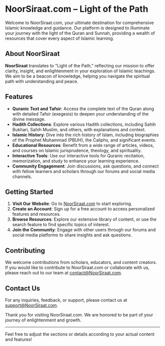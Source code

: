 # NoorSiraat.com – Light of the Path

Welcome to NoorSiraat.com, your ultimate destination for comprehensive Islamic knowledge and guidance. Our platform is designed to illuminate your journey with the light of the Quran and Sunnah, providing a wealth of resources that cover every aspect of Islamic learning.

## About NoorSiraat

**NoorSiraat** translates to "Light of the Path," reflecting our mission to offer clarity, insight, and enlightenment in your exploration of Islamic teachings. We aim to be a beacon of knowledge, helping you navigate the spiritual path with understanding and peace.

## Features

- **Quranic Text and Tafsir**: Access the complete text of the Quran along with detailed Tafsir (exegesis) to deepen your understanding of the divine message.
- **Hadith Collections**: Explore various Hadith collections, including Sahih Bukhari, Sahih Muslim, and others, with explanations and context.
- **Islamic History**: Dive into the rich history of Islam, including biographies of the Prophet Muhammad (PBUH), the Caliphs, and significant events.
- **Educational Resources**: Benefit from a wide range of articles, videos, and courses on Islamic jurisprudence, theology, and spirituality.
- **Interactive Tools**: Use our interactive tools for Quranic recitation, memorization, and study to enhance your learning experience.
- **Community Engagement**: Join discussions, ask questions, and connect with fellow learners and scholars through our forums and social media channels.

## Getting Started

1. **Visit Our Website**: Go to [NoorSiraat.com](http://www.noorsiraat.com) to start exploring.
2. **Create an Account**: Sign up for a free account to access personalized features and resources.
3. **Browse Resources**: Explore our extensive library of content, or use the search feature to find specific topics of interest.
4. **Join the Community**: Engage with other users through our forums and social media platforms to share insights and ask questions.

## Contributing

We welcome contributions from scholars, educators, and content creators. If you would like to contribute to NoorSiraat.com or collaborate with us, please reach out to our team at [contact@NoorSiraat.com](mailto:contact@NoorSiraat.com).

## Contact Us

For any inquiries, feedback, or support, please contact us at [support@NoorSiraat.com](mailto:support@NoorSiraat.com).

Thank you for visiting NoorSiraat.com. We are honored to be part of your journey of enlightenment and growth.

---

Feel free to adjust the sections or details according to your actual content and features!
